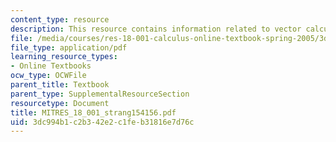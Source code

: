 ```yaml
---
content_type: resource
description: This resource contains information related to vector calculus.
file: /media/courses/res-18-001-calculus-online-textbook-spring-2005/3dc994b1c2b342e2c1feb31816e7d76c_MITRES_18_001_strang154156.pdf
file_type: application/pdf
learning_resource_types:
- Online Textbooks
ocw_type: OCWFile
parent_title: Textbook
parent_type: SupplementalResourceSection
resourcetype: Document
title: MITRES_18_001_strang154156.pdf
uid: 3dc994b1-c2b3-42e2-c1fe-b31816e7d76c
---
```

